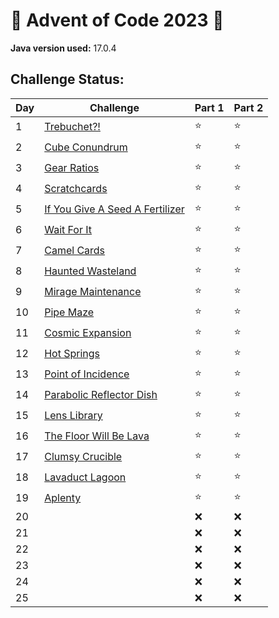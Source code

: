 # 🎄 Advent of Code 2023 🎅

**Java version used:** 17.0.4

## Challenge Status:

| Day | Challenge                                                              | Part 1 | Part 2 |
|-----|------------------------------------------------------------------------|--------|--------|
| 1   | [Trebuchet?!](https://adventofcode.com/2023/day/1)                     | ⭐      | ⭐      |
| 2   | [Cube Conundrum](https://adventofcode.com/2023/day/2)                  | ⭐      | ⭐      |
| 3   | [Gear Ratios](https://adventofcode.com/2023/day/3)                     | ⭐      | ⭐      |
| 4   | [Scratchcards](https://adventofcode.com/2023/day/4)                    | ⭐      | ⭐      |
| 5   | [If You Give A Seed A Fertilizer](https://adventofcode.com/2023/day/5) | ⭐      | ⭐      |
| 6   | [Wait For It](https://adventofcode.com/2023/day/6)                     | ⭐      | ⭐      |
| 7   | [Camel Cards](https://adventofcode.com/2023/day/7)                     | ⭐      | ⭐      |
| 8   | [Haunted Wasteland](https://adventofcode.com/2023/day/8)               | ⭐      | ⭐      |
| 9   | [Mirage Maintenance](https://adventofcode.com/2023/day/9)              | ⭐      | ⭐      |
| 10  | [Pipe Maze](https://adventofcode.com/2023/day/10)                      | ⭐      | ⭐      |
| 11  | [Cosmic Expansion](https://adventofcode.com/2023/day/11)               | ⭐      | ⭐      |
| 12  | [Hot Springs](https://adventofcode.com/2023/day/12)                    | ⭐      | ⭐      |
| 13  | [Point of Incidence](https://adventofcode.com/2023/day/13)             | ⭐      | ⭐      |
| 14  | [Parabolic Reflector Dish](https://adventofcode.com/2023/day/14)       | ⭐      | ⭐      |
| 15  | [Lens Library](https://adventofcode.com/2023/day/15)                   | ⭐      | ⭐      |
| 16  | [The Floor Will Be Lava](https://adventofcode.com/2023/day/16)         | ⭐      | ⭐      |
| 17  | [Clumsy Crucible](https://adventofcode.com/2023/day/17)                | ⭐      | ⭐      |
| 18  | [Lavaduct Lagoon](https://adventofcode.com/2023/day/18)                | ⭐      | ⭐      |
| 19  | [Aplenty](https://adventofcode.com/2023/day/19)                        | ⭐      | ⭐      |
| 20  |                                                                        | ❌      | ❌      |
| 21  |                                                                        | ❌      | ❌      |
| 22  |                                                                        | ❌      | ❌      |
| 23  |                                                                        | ❌      | ❌      |
| 24  |                                                                        | ❌      | ❌      |
| 25  |                                                                        | ❌      | ❌      |


